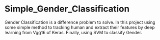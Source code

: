 # Simple_Gender_Classification
Gender Classification is a difference problem to solve. In this project using some simple method to tracking human and extract their features by deep learning from Vgg16 of Keras. Finally, using SVM to classify Gender.
